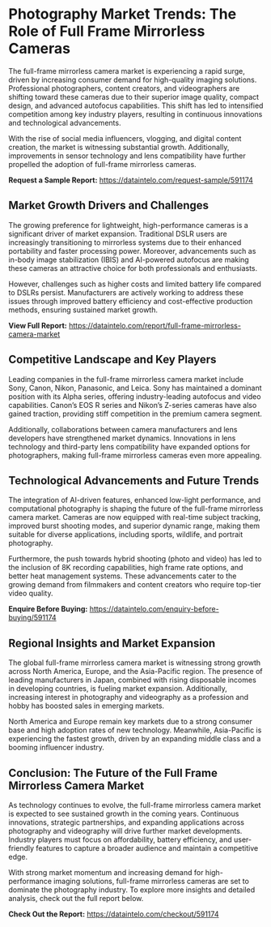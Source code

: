 # Photography Market Trends: The Role of Full Frame Mirrorless Cameras

The full-frame mirrorless camera market is experiencing a rapid surge, driven by increasing consumer demand for high-quality imaging solutions. Professional photographers, content creators, and videographers are shifting toward these cameras due to their superior image quality, compact design, and advanced autofocus capabilities. This shift has led to intensified competition among key industry players, resulting in continuous innovations and technological advancements.

With the rise of social media influencers, vlogging, and digital content creation, the market is witnessing substantial growth. Additionally, improvements in sensor technology and lens compatibility have further propelled the adoption of full-frame mirrorless cameras.

**Request a Sample Report:**  https://dataintelo.com/request-sample/591174

## Market Growth Drivers and Challenges

The growing preference for lightweight, high-performance cameras is a significant driver of market expansion. Traditional DSLR users are increasingly transitioning to mirrorless systems due to their enhanced portability and faster processing power. Moreover, advancements such as in-body image stabilization (IBIS) and AI-powered autofocus are making these cameras an attractive choice for both professionals and enthusiasts.

However, challenges such as higher costs and limited battery life compared to DSLRs persist. Manufacturers are actively working to address these issues through improved battery efficiency and cost-effective production methods, ensuring sustained market growth.

**View Full Report:** https://dataintelo.com/report/full-frame-mirrorless-camera-market 

## Competitive Landscape and Key Players

Leading companies in the full-frame mirrorless camera market include Sony, Canon, Nikon, Panasonic, and Leica. Sony has maintained a dominant position with its Alpha series, offering industry-leading autofocus and video capabilities. Canon’s EOS R series and Nikon’s Z-series cameras have also gained traction, providing stiff competition in the premium camera segment.

Additionally, collaborations between camera manufacturers and lens developers have strengthened market dynamics. Innovations in lens technology and third-party lens compatibility have expanded options for photographers, making full-frame mirrorless cameras even more appealing.

## Technological Advancements and Future Trends

The integration of AI-driven features, enhanced low-light performance, and computational photography is shaping the future of the full-frame mirrorless camera market. Cameras are now equipped with real-time subject tracking, improved burst shooting modes, and superior dynamic range, making them suitable for diverse applications, including sports, wildlife, and portrait photography.

Furthermore, the push towards hybrid shooting (photo and video) has led to the inclusion of 8K recording capabilities, high frame rate options, and better heat management systems. These advancements cater to the growing demand from filmmakers and content creators who require top-tier video quality.

**Enquire Before Buying:** https://dataintelo.com/enquiry-before-buying/591174

## Regional Insights and Market Expansion

The global full-frame mirrorless camera market is witnessing strong growth across North America, Europe, and the Asia-Pacific region. The presence of leading manufacturers in Japan, combined with rising disposable incomes in developing countries, is fueling market expansion. Additionally, increasing interest in photography and videography as a profession and hobby has boosted sales in emerging markets.

North America and Europe remain key markets due to a strong consumer base and high adoption rates of new technology. Meanwhile, Asia-Pacific is experiencing the fastest growth, driven by an expanding middle class and a booming influencer industry.

## Conclusion: The Future of the Full Frame Mirrorless Camera Market

As technology continues to evolve, the full-frame mirrorless camera market is expected to see sustained growth in the coming years. Continuous innovations, strategic partnerships, and expanding applications across photography and videography will drive further market developments. Industry players must focus on affordability, battery efficiency, and user-friendly features to capture a broader audience and maintain a competitive edge.

With strong market momentum and increasing demand for high-performance imaging solutions, full-frame mirrorless cameras are set to dominate the photography industry. To explore more insights and detailed analysis, check out the full report below.

**Check Out the Report:** https://dataintelo.com/checkout/591174

